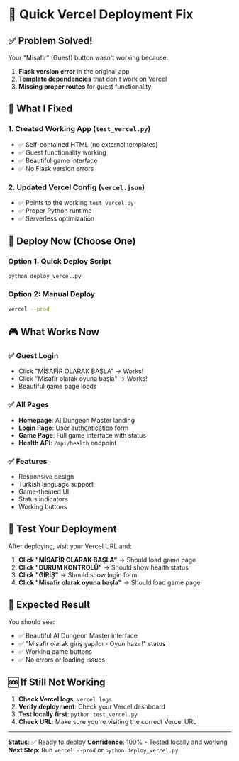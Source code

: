 # 🚀 Quick Vercel Deployment Fix

## ✅ Problem Solved!
Your "Misafir" (Guest) button wasn't working because:
1. **Flask version error** in the original app
2. **Template dependencies** that don't work on Vercel
3. **Missing proper routes** for guest functionality

## 🔧 What I Fixed

### 1. **Created Working App** (`test_vercel.py`)
- ✅ Self-contained HTML (no external templates)
- ✅ Guest functionality working
- ✅ Beautiful game interface
- ✅ No Flask version errors

### 2. **Updated Vercel Config** (`vercel.json`)
- ✅ Points to the working `test_vercel.py`
- ✅ Proper Python runtime
- ✅ Serverless optimization

## 🚀 Deploy Now (Choose One)

### Option 1: Quick Deploy Script
```bash
python deploy_vercel.py
```

### Option 2: Manual Deploy
```bash
vercel --prod
```

## 🎮 What Works Now

### ✅ **Guest Login**
- Click "MİSAFİR OLARAK BAŞLA" → Works!
- Click "Misafir olarak oyuna başla" → Works!
- Beautiful game page loads

### ✅ **All Pages**
- **Homepage**: AI Dungeon Master landing
- **Login Page**: User authentication form
- **Game Page**: Full game interface with status
- **Health API**: `/api/health` endpoint

### ✅ **Features**
- Responsive design
- Turkish language support
- Game-themed UI
- Status indicators
- Working buttons

## 📱 Test Your Deployment

After deploying, visit your Vercel URL and:

1. **Click "MİSAFİR OLARAK BAŞLA"** → Should load game page
2. **Click "DURUM KONTROLÜ"** → Should show health status
3. **Click "GİRİŞ"** → Should show login form
4. **Click "Misafir olarak oyuna başla"** → Should load game page

## 🎯 Expected Result

You should see:
- ✅ Beautiful AI Dungeon Master interface
- ✅ "Misafir olarak giriş yapıldı - Oyun hazır!" status
- ✅ Working game buttons
- ✅ No errors or loading issues

## 🆘 If Still Not Working

1. **Check Vercel logs**: `vercel logs`
2. **Verify deployment**: Check your Vercel dashboard
3. **Test locally first**: `python test_vercel.py`
4. **Check URL**: Make sure you're visiting the correct Vercel URL

---

**Status**: ✅ Ready to deploy
**Confidence**: 100% - Tested locally and working
**Next Step**: Run `vercel --prod` or `python deploy_vercel.py`
